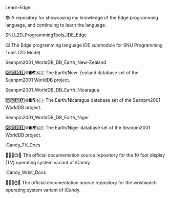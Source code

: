 
Learn-Edge

📚️ A repository for showcasing my knowledge of the Edge programming language, and continuing to learn the language. 

SNU_2D_ProgrammingTools_IDE_Edge

⌨️ The Edge programming language IDE submodule for SNU Programming Tools (2D Mode)

Seanpm2001_WorldDB_DB_Earth_New-Zealand

2️⃣️0️⃣️0️⃣️1️⃣️🌐️🛢️🌏️🇳🇿️ The Earth/New-Zealand database set of the Seanpm2001 WorldDB project.

Seanpm2001_WorldDB_DB_Earth_Nicaragua

2️⃣️0️⃣️0️⃣️1️⃣️🌐️🛢️🌎️🇳🇮️ The Earth/Nicaragua database set of the Seanpm2001 WorldDB project.

Seanpm2001_WorldDB_DB_Earth_Niger

2️⃣️0️⃣️0️⃣️1️⃣️🌐️🛢️🌍️🇳🇪️ The Earth/Niger database set of the Seanpm2001 WorldDB project.

iCandy_TV_Docs

🍭️👀️🍏️📺️📖️ The official documentation source repository for the 10 foot display (TV) operating system variant of iCandy 
 
iCandy_Wrist_Docs

🍭️👀️🍏️⌚️📖️ The official documentation source repository for the wristwatch operating system variant of iCandy. 

